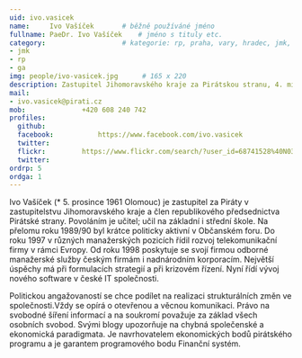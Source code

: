 ```yaml
---
uid: ivo.vasicek
name:     Ivo Vašíček	  	# běžně používáné jméno
fullname: PaeDr. Ivo Vašíček  	# jméno s tituly etc.
category:                 	# kategorie: rp, praha, vary, hradec, jmk, senat
- jmk
- rp
- ga
img: people/ivo-vasicek.jpg      # 165 x 220
description: Zastupitel Jihomoravského kraje za Pirátskou stranu, 4. místopředseda Pirátů             	# kratký popis, max 160 znaků
mail:
- ivo.vasicek@pirati.cz
mob:			  +420 608 240 742
profiles:
  github:                 
  facebook: 		  https://www.facebook.com/ivo.vasicek
  twitter: 		  
  flickr:		  https://www.flickr.com/search/?user_id=68741528%40N03&sort=date-taken-desc&view_all=1&text=ivo%20va%C5%A1%C3%AD%C4%8Dek
  twitter: 		
ordrp: 5  
ordga: 1
---
```


Ivo Vašíček (* 5. prosince 1961 Olomouc) je zastupitel za Piráty v zastupitelstvu Jihomoravského kraje a člen republikového předsednictva Pirátské strany. Povoláním je učitel; učil na základní i střední škole. Na přelomu roku 1989/90 byl krátce politicky aktivní v Občanském foru. Do roku 1997 v různých manažerských pozicích řídil rozvoj telekomunikační firmy v rámci Evropy. Od roku 1998 poskytuje se svojí firmou odborné manažerské služby českým firmám i nadnárodním korporacím. Největší úspěchy má při formulacích strategií a při krizovém řízení. Nyní řídí vývoj nového software v české IT společnosti.

Politickou angažovaností se chce podílet na realizaci strukturálních změn ve společnosti.Vždy se opírá o otevřenou a věcnou komunikaci. Právo na svobodné šíření informací a na soukromí považuje za základ všech osobních svobod. Svými blogy upozorňuje na chybná společenské a ekonomická paradigmata. Je navrhovatelem ekonomických bodů pirátského programu a je garantem programového bodu Finanční systém.

